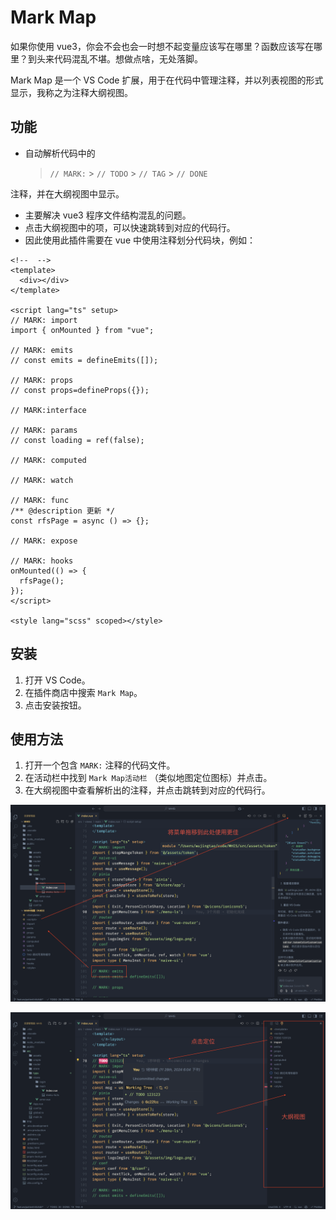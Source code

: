# Mark Map

如果你使用 vue3，你会不会也会一时想不起变量应该写在哪里？函数应该写在哪里？到头来代码混乱不堪。想做点啥，无处落脚。

Mark Map 是一个 VS Code 扩展，用于在代码中管理注释，并以列表视图的形式显示，我称之为注释大纲视图。

## 功能

- 自动解析代码中的
  > `// MARK:` > `// TODO` > `// TAG` > `// DONE`

注释，并在大纲视图中显示。

- 主要解决 vue3 程序文件结构混乱的问题。
- 点击大纲视图中的项，可以快速跳转到对应的代码行。
- 因此使用此插件需要在 vue 中使用注释划分代码块，例如：

```vue
<!--  -->
<template>
  <div></div>
</template>

<script lang="ts" setup>
// MARK: import
import { onMounted } from "vue";

// MARK: emits
// const emits = defineEmits([]);

// MARK: props
// const props=defineProps({});

// MARK:interface

// MARK: params
// const loading = ref(false);

// MARK: computed

// MARK: watch

// MARK: func
/** @description 更新 */
const rfsPage = async () => {};

// MARK: expose

// MARK: hooks
onMounted(() => {
  rfsPage();
});
</script>

<style lang="scss" scoped></style>
```

## 安装

1. 打开 VS Code。
2. 在插件商店中搜索 `Mark Map`。
3. 点击安装按钮。

## 使用方法

1. 打开一个包含 `MARK:` 注释的代码文件。
2. 在活动栏中找到 `Mark Map活动栏` （类似地图定位图标）并点击。
3. 在大纲视图中查看解析出的注释，并点击跳转到对应的代码行。

![图片1](images/img1.png)

![图片2](images/img2.png)

